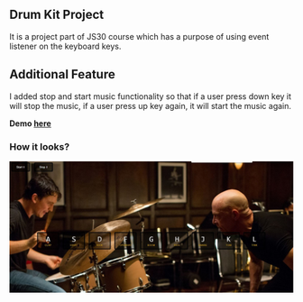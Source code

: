 ## Drum Kit Project 

It is a project part of JS30 course which has a purpose of using event listener on the keyboard keys.

## Additional Feature 
I added stop and start music functionality so that if a user press down key it will stop the music, if a user press up key again, it will start the music again.

**Demo [here](https://bilgedemirkaya.github.io/JS-30/01%20Drum%20Kit/index.html)**

### How it looks? 
![alt text](https://github.com/bilgedemirkaya/JS-30/blob/main/01%20Drum%20Kit/drum.JPG)
